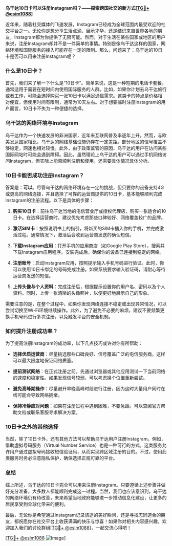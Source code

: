 **乌干达10日卡可以注册Instagram吗？——探索跨国社交的新方式[[TG💪+ @esim1088](https://t.me/s/esim1088)]**

近年来，随着社交媒体的飞速发展，Instagram已经成为全球范围内最受欢迎的社交平台之一。无论你是想分享生活点滴、展示才华，还是结识来自世界各地的朋友，Instagram都为你提供了无限可能。然而，对于生活在某些国家或地区的用户来说，注册Instagram却并不是一件简单的事情。特别是像乌干达这样的国家，网络环境和国际服务的接入可能存在一定的限制。那么，问题来了：乌干达的10日卡是否可以用来注册Instagram呢？

### 什么是10日卡？

首先，我们来了解一下什么是“10日卡”。简单来说，这是一种短期的电话卡套餐，通常适用于需要在短时间内使用国际服务的人群。比如，如果你计划去乌干达旅行或者工作，可能会选择购买一张10日卡以满足通信需求。这类卡的特点是价格相对便宜，但使用时间有限制，通常为10天左右。对于想要临时注册Instagram的用户而言，10日卡不失为一种便捷的选择。

### 乌干达的网络环境与Instagram

乌干达作为一个快速发展的非洲国家，近年来互联网普及率逐年上升。然而，与欧美发达国家相比，乌干达的网络基础设施仍存在一定差距。部分地区的信号覆盖不够稳定，网速也相对较慢。此外，由于政策监管的原因，乌干达的用户在访问某些国际网站时可能会遇到障碍。因此，虽然理论上乌干达的用户可以通过手机网络访问Instagram，但实际上能否顺利注册和使用，还需要具体情况具体分析。

### 10日卡能否成功注册Instagram？

答案是：**可以**。尽管乌干达的网络环境存在一定的挑战，但只要你的设备支持4G或更高的网络连接，并且选择了可靠的运营商提供的10日卡，基本能够顺利完成Instagram的注册流程。以下是具体的步骤：

1. **购买10日卡**：前往乌干达当地的电信营业厅或授权代理店，购买一张适合的10日卡。在选择运营商时，建议优先考虑那些口碑较好、网络覆盖较广的品牌。
   
2. **激活SIM卡**：按照说明书上的指引，将新买的SIM卡插入你的手机，并完成激活过程。通常情况下，激活后会收到运营商发送的确认短信。

3. **下载Instagram应用**：打开手机的应用商店（如Google Play Store），搜索并下载Instagram应用程序。安装完成后，确保你的设备已连接到稳定的网络。

4. **注册账号**：启动Instagram应用，按照提示输入手机号码进行验证。此时，你可以使用10日卡绑定的号码完成注册。如果系统要求输入验证码，请耐心等待运营商发送的短信。

5. **上传头像与个人资料**：完成注册后，根据提示设置你的用户名、密码以及个人资料。同时，上传一张清晰的头像照片，以便更好地展示自己的形象。

需要注意的是，在整个过程中，如果你发现网络连接不稳定或出现异常情况，可以尝试切换至Wi-Fi环境继续操作。此外，为了避免不必要的麻烦，建议不要频繁更换手机号码进行多次注册，以免触发平台的安全机制。

### 如何提升注册成功率？

为了提高注册Instagram的成功率，以下几点技巧或许对你有所帮助：

- **选择优质运营商**：尽量挑选那些口碑良好、信号覆盖广泛的电信服务商，这样可以最大限度地保证网络质量。
  
- **提前测试网络**：在正式注册之前，先通过浏览器或其他应用测试一下当前网络的速度和稳定性。如果发现信号较弱，可以考虑换个位置重新尝试。

- **避免高峰期操作**：尽量避开早晚高峰时段进行注册，因为这时大量用户同时在线可能会导致网络拥堵。

- **保持冷静应对问题**：如果在注册过程中遇到困难，不要急躁。可以查阅官方帮助文档或联系客服寻求解决方案。

### 10日卡之外的其他选择

当然，除了10日卡外，还有其他方法可以帮助乌干达用户注册Instagram。例如，借助虚拟号码服务（Virtual Number Service）也是一种可行的方式。这类服务允许用户通过虚拟号码接收短信验证码，从而实现跨区域注册的目的。不过，使用此类服务时务必注意隐私保护，确保选择正规可靠的平台。

### 总结

综上所述，乌干达的10日卡完全可以用来注册Instagram。只要遵循上述步骤并做好充分准备，大多数人都能顺利完成这一过程。当然，我们也应该意识到，乌干达的网络环境仍有待改善，未来希望当地政府能够进一步推动信息化建设，让更多的居民享受到全球化带来的便利。

最后，无论你是希望通过Instagram记录旅途的美好瞬间，还是寻找志同道合的朋友，都祝愿你在社交平台上收获满满的快乐与惊喜！如果你对相关内容感兴趣，欢迎加入我们的讨论群组[[TG💪+ @esim1088](https://t.me/s/esim1088)]，一起交流心得吧！

[[TG💪+ @esim1088](https://t.me/s/esim1088) ![Image](https://i.postimg.cc/4NQfJmqS/Snipaste-2025-05-13-00-14-12.png)]